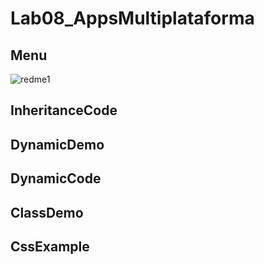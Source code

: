 # Lab08_AppsMultiplataforma

## Menu
![redme1](https://user-images.githubusercontent.com/54334317/82264263-32e89180-992a-11ea-84d0-057a1e9b32a3.jpg)

## InheritanceCode


## DynamicDemo


## DynamicCode


## ClassDemo


## CssExample
